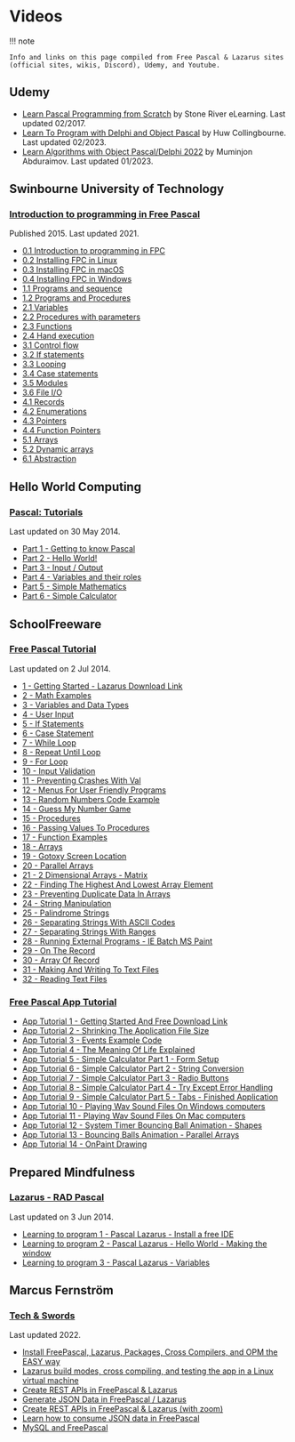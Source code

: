 # Videos

!!! note

    Info and links on this page compiled from Free Pascal & Lazarus sites (official sites, wikis, Discord), Udemy, and Youtube.


## Udemy

- [Learn Pascal Programming from Scratch](https://www.udemy.com/course/learn-pascal-programming-from-scratch/?) by Stone River eLearning. Last updated 02/2017.
- [Learn To Program with Delphi and Object Pascal](https://www.udemy.com/course/learn-to-program-with-pascal/) by Huw Collingbourne. Last updated 02/2023.
- [Learn Algorithms with Object Pascal/Delphi 2022](https://www.udemy.com/course/learn-algorithms-with-object-pascal/) by Muminjon Abduraimov. Last updated 01/2023.

## Swinbourne University of Technology

### [Introduction to programming in Free Pascal](https://commons.swinburne.edu.au/hierarchy.do?topic=43f9f37f-41bd-4d61-9643-954a1de4a5ff)

Published 2015. Last updated 2021.

- [0.1 Introduction to programming in FPC](https://commons.swinburne.edu.au/items/10e59366-9159-4adc-aa45-459f225817dd/1/)
- [0.2 Installing FPC in Linux](https://commons.swinburne.edu.au/items/cce8ad29-73f1-4e19-8e5e-ec21cc49b157/1/)
- [0.3 Installing FPC in macOS](https://commons.swinburne.edu.au/items/6181721e-29db-433c-8cce-c5e2a4c8a69d/1/)
- [0.4 Installing FPC in Windows](https://commons.swinburne.edu.au/items/87bc60ce-7ae6-43b8-851f-f689d040ec16/1/)
- [1.1 Programs and sequence](https://commons.swinburne.edu.au/items/48211ca9-b899-45eb-9fe0-4aeb5c9b9d1a/1/)
- [1.2 Programs and Procedures](https://commons.swinburne.edu.au/items/18055e35-bcd5-4251-b04d-9a9ddc88f57f/1/)
- [2.1 Variables](https://commons.swinburne.edu.au/items/eae98114-92a9-4b1d-b31a-f6822e289305/1/)
- [2.2 Procedures with parameters](https://commons.swinburne.edu.au/items/c0b1e93e-0c35-40c9-9e56-49db7e4fa5e1/1/)
- [2.3 Functions](https://commons.swinburne.edu.au/items/d0924baf-04b9-40a1-9e99-cbe612d95724/1/)
- [2.4 Hand execution](https://commons.swinburne.edu.au/items/da39028b-ee53-46fe-82c9-09c0a573cc95/1/)
- [3.1 Control flow](https://commons.swinburne.edu.au/items/5cd92d4b-0c7a-4111-9864-040193950d39/1/)
- [3.2 If statements](https://commons.swinburne.edu.au/items/2401e11b-ea15-4bf1-a06c-744bf0b094a4/1/)
- [3.3 Looping](https://commons.swinburne.edu.au/items/c4884589-09cd-42df-8e8c-35d856199d77/1/)
- [3.4 Case statements](https://commons.swinburne.edu.au/items/f6d8686b-e054-427c-ac9d-348b25f68d6c/1/)
- [3.5 Modules](https://commons.swinburne.edu.au/items/69197033-473b-4ec5-9947-78227d7bc7c1/1/)
- [3.6 File I/O](https://commons.swinburne.edu.au/items/d369f5f6-750a-42d9-be59-68ed287b7c2c/1/)
- [4.1 Records](https://commons.swinburne.edu.au/items/845d5925-d4b0-4958-87be-57286e620b9f/1/)
- [4.2 Enumerations](https://commons.swinburne.edu.au/items/f81d63e1-5d5c-4dea-8b63-8e043af87ff1/1/)
- [4.3 Pointers](https://commons.swinburne.edu.au/items/94a3d93b-2201-4a56-bb26-21455325b839/1/)
- [4.4 Function Pointers](https://commons.swinburne.edu.au/items/d05b86a1-d637-44fb-b37b-9422539bee3a/1/)
- [5.1 Arrays](https://commons.swinburne.edu.au/items/5885f774-a436-49b6-a47e-83e0f597034f/1/)
- [5.2 Dynamic arrays](https://commons.swinburne.edu.au/items/07f4ab4a-3d6e-47f4-9da6-be115e3bafad/1/)
- [6.1 Abstraction](https://commons.swinburne.edu.au/items/7ead1f5f-76c0-46d3-b136-5b554572b390/1/)



## Hello World Computing

### [Pascal: Tutorials](https://www.youtube.com/playlist?list=PL2D15C00BF5F25BE6)

Last updated on 30 May 2014.

- [Part 1 - Getting to know Pascal](http://www.youtube.com/watch?v=Kavjz_CXOTM)
- [Part 2 - Hello World!](http://www.youtube.com/watch?v=dVkoeoIpGlE)
- [Part 3 - Input / Output](http://www.youtube.com/watch?v=e4xUHtRGzHM)
- [Part 4 - Variables and their roles](http://www.youtube.com/watch?v=mE8f60w2d48)
- [Part 5 - Simple Mathematics](http://www.youtube.com/watch?v=rRsE7U2eaOA)
- [Part 6 - Simple Calculator](http://www.youtube.com/watch?v=fhE-ctZEaa8)



## SchoolFreeware

### [Free Pascal Tutorial](https://www.youtube.com/playlist?list=PLB24C56953A79987A)

Last updated on 2 Jul 2014. 

- [1 - Getting Started - Lazarus Download Link](http://www.youtube.com/watch?v=0VPvQ_dXMhw)
- [2 - Math Examples](http://www.youtube.com/watch?v=rZ_2iN-64QQ)
- [3 - Variables and Data Types](http://www.youtube.com/watch?v=Yt-YTrabs8g)
- [4 - User Input](http://www.youtube.com/watch?v=-ZPUlapENNU)
- [5 - If Statements](http://www.youtube.com/watch?v=xp2kdOj34xE)
- [6 - Case Statement](http://www.youtube.com/watch?v=41uoA9PvV1k)
- [7 - While Loop](http://www.youtube.com/watch?v=A2ummLkXUGg)
- [8 - Repeat Until Loop](http://www.youtube.com/watch?v=lRRRqb6Yg_w)
- [9 - For Loop](http://www.youtube.com/watch?v=ofUy_ddjyhA)
- [10 - Input Validation](http://www.youtube.com/watch?v=ZD05Gl1bD-Q)
- [11 - Preventing Crashes With Val](http://www.youtube.com/watch?v=HJSfbZXX2Ro)
- [12 - Menus For User Friendly Programs](http://www.youtube.com/watch?v=fTH_GcB24Xc)
- [13 - Random Numbers Code Example](http://www.youtube.com/watch?v=qS4ufVXJeEg)
- [14 - Guess My Number Game](http://www.youtube.com/watch?v=oyCwGhqxFUg)
- [15 - Procedures](http://www.youtube.com/watch?v=39RVqGGXE-0)
- [16 - Passing Values To Procedures](http://www.youtube.com/watch?v=ytJiZt5WLq0)
- [17 - Function Examples](http://www.youtube.com/watch?v=eQh37zBWEqM)
- [18 - Arrays](http://www.youtube.com/watch?v=sv1GZnCx-PM)
- [19 - Gotoxy Screen Location](http://www.youtube.com/watch?v=mhd-xYEat4g)
- [20 - Parallel Arrays](http://www.youtube.com/watch?v=XqP7ml1f_9k)
- [21 - 2 Dimensional Arrays - Matrix](http://www.youtube.com/watch?v=F7tiVi0hcZM)
- [22 - Finding The Highest And Lowest Array Element](http://www.youtube.com/watch?v=BBB70uI1NT8)
- [23 - Preventing Duplicate Data In Arrays](http://www.youtube.com/watch?v=NauSuONa1kI)
- [24 - String Manipulation](http://www.youtube.com/watch?v=rqpOQtSWp-g)
- [25 - Palindrome Strings](http://www.youtube.com/watch?v=Vk5gye_3DD8)
- [26 - Separating Strings With ASCII Codes](http://www.youtube.com/watch?v=_YoAexQTD-M)
- [27 - Separating Strings With Ranges](http://www.youtube.com/watch?v=TjBW3EbcFdQ)
- [28 - Running External Programs - IE Batch MS Paint](http://www.youtube.com/watch?v=Wa4txD7QFCU)
- [29 - On The Record](http://www.youtube.com/watch?v=FMqXiEHxU84)
- [30 - Array Of Record](http://www.youtube.com/watch?v=6KZudd510C4)
- [31 - Making And Writing To Text Files](http://www.youtube.com/watch?v=iXix_hJMNpc)
- [32 - Reading Text Files](http://www.youtube.com/watch?v=FdSNlRdNtbs)


### [Free Pascal App Tutorial](https://www.youtube.com/playlist?list=PL0BE41D3CA142028F)

- [App Tutorial 1 - Getting Started And Free Download Link](http://www.youtube.com/watch?v=7PuvsyLapgw)
- [App Tutorial 2 - Shrinking The Application File Size](http://www.youtube.com/watch?v=cm9c0FVNiuc)
- [App Tutorial 3 - Events Example Code](http://www.youtube.com/watch?v=PZglDDDD0w8)
- [App Tutorial 4 - The Meaning Of Life Explained](http://www.youtube.com/watch?v=CBzfLBBvkSo)
- [App Tutorial 5 - Simple Calculator Part 1 - Form Setup](http://www.youtube.com/watch?v=lyN825ELhmI)
- [App Tutorial 6 - Simple Calculator Part 2 - String Conversion](http://www.youtube.com/watch?v=uWvwioAbsMU)
- [App Tutorial 7 - Simple Calculator Part 3 - Radio Buttons](http://www.youtube.com/watch?v=wLpj5THHTY0)
- [App Tutorial 8 - Simple Calculator Part 4 - Try Except Error Handling](http://www.youtube.com/watch?v=fU6qVPF3TN8)
- [App Tutorial 9 - Simple Calculator Part 5 - Tabs - Finished Application](http://www.youtube.com/watch?v=zbZJm7oB0-Y)
- [App Tutorial 10 - Playing Wav Sound Files On Windows computers](http://www.youtube.com/watch?v=SkhV7FuUpI4)
- [App Tutorial 11 - Playing Wav Sound Files On Mac computers](http://www.youtube.com/watch?v=pHp9oGdy7Iw)
- [App Tutorial 12 - System Timer Bouncing Ball Animation - Shapes](http://www.youtube.com/watch?v=hNaZTtJkZ0s)
- [App Tutorial 13 - Bouncing Balls Animation - Parallel Arrays](http://www.youtube.com/watch?v=MahHxXEkFF0)
- [App Tutorial 14 - OnPaint Drawing](https://www.youtube.com/watch?v=UP7d9HyTGlE)


## Prepared Mindfulness

### [Lazarus - RAD Pascal](https://www.youtube.com/playlist?list=PLA3FA995EE8A094F6)

Last updated on 3 Jun 2014.

- [Learning to program 1 - Pascal Lazarus - Install a free IDE](http://www.youtube.com/watch?v=ZPF1yPxKL-c)
- [Learning to program 2 - Pascal Lazarus - Hello World - Making the window](http://www.youtube.com/watch?v=Y64hkbPU-ek)
- [Learning to program 3 - Pascal Lazarus - Variables](http://www.youtube.com/watch?v=E75v7v8wF8s)


## Marcus Fernström

### [Tech & Swords](https://www.youtube.com/@TechSwords)

Last updated 2022.

- [Install FreePascal, Lazarus, Packages, Cross Compilers, and OPM the EASY way](https://www.youtube.com/watch?v=Q1BQ_6w8whc&t=6s)
- [Lazarus build modes, cross compiling, and testing the app in a Linux virtual machine](https://www.youtube.com/watch?v=qOzreCx2xWA&t=4s)
- [Create REST APIs in FreePascal & Lazarus](https://www.youtube.com/watch?v=9N0cxI1Hp0U&t=2s)
- [Generate JSON Data in FreePascal / Lazarus](https://www.youtube.com/watch?v=EglZ_f_CGPg&t=181s)
- [Create REST APIs in FreePascal & Lazarus (with zoom)](https://www.youtube.com/watch?v=rEqVnwE8_Us&t=4s)
- [Learn how to consume JSON data in FreePascal](https://www.youtube.com/watch?v=Gy-OcEPgTHg&t=455s)
- [MySQL and FreePascal](https://www.youtube.com/watch?v=WpmdRWX2sl0)